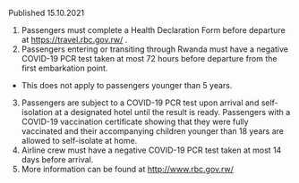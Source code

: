 Published 15.10.2021
1. Passengers must complete a Health Declaration Form before departure at <a href="https://travel.rbc.gov.rw/">https://travel.rbc.gov.rw/</a> .
2. Passengers entering or transiting through Rwanda must have a negative COVID-19 PCR test taken at most 72 hours before departure from the first embarkation point.
- This does not apply to passengers younger than 5 years.
3. Passengers are subject to a COVID-19 PCR test upon arrival and self-isolation at a designated hotel until the result is ready. Passengers with a COVID-19 vaccination certificate showing that they were fully vaccinated and their accompanying children younger than 18 years are allowed to self-isolate at home.
4. Airline crew must have a negative COVID-19 PCR test taken at most 14 days before arrival.
5. More information can be found at <a href="http://www.rbc.gov.rw/">http://www.rbc.gov.rw/</a>
<p>